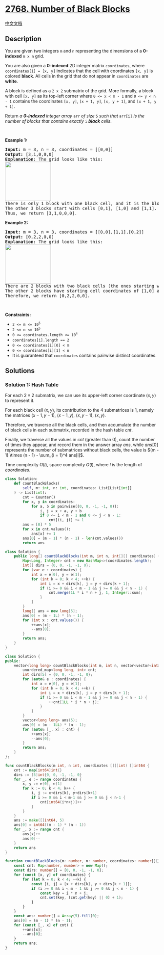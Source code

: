 # [2768. Number of Black Blocks](https://leetcode.com/problems/number-of-black-blocks)

[中文文档](/solution/2700-2799/2768.Number%20of%20Black%20Blocks/README.md)

<!-- tags:Array,Hash Table,Enumeration -->

## Description

<p>You are given two integers <code>m</code> and <code>n</code> representing the dimensions of a&nbsp;<strong>0-indexed</strong>&nbsp;<code>m x n</code> grid.</p>

<p>You are also given a <strong>0-indexed</strong> 2D integer matrix <code>coordinates</code>, where <code>coordinates[i] = [x, y]</code> indicates that the cell with coordinates <code>[x, y]</code> is colored <strong>black</strong>. All cells in the grid that do not appear in <code>coordinates</code> are <strong>white</strong>.</p>

<p>A block is defined as a <code>2 x 2</code> submatrix of the grid. More formally, a block with cell <code>[x, y]</code> as its top-left corner where <code>0 &lt;= x &lt; m - 1</code> and <code>0 &lt;= y &lt; n - 1</code> contains the coordinates <code>[x, y]</code>, <code>[x + 1, y]</code>, <code>[x, y + 1]</code>, and <code>[x + 1, y + 1]</code>.</p>

<p>Return <em>a <strong>0-indexed</strong> integer array</em> <code>arr</code> <em>of size</em> <code>5</code> <em>such that</em> <code>arr[i]</code> <em>is the number of blocks that contains exactly</em> <code>i</code> <em><strong>black</strong> cells</em>.</p>

<p>&nbsp;</p>
<p><strong class="example">Example 1:</strong></p>

<pre>
<strong>Input:</strong> m = 3, n = 3, coordinates = [[0,0]]
<strong>Output:</strong> [3,1,0,0,0]
<strong>Explanation:</strong> The grid looks like this:
<img alt="" src="./images/screen-shot-2023-06-18-at-44656-am.png" style="width: 150px; height: 128px;" />
There is only 1 block with one black cell, and it is the block starting with cell [0,0].
The other 3 blocks start with cells [0,1], [1,0] and [1,1]. They all have zero black cells. 
Thus, we return [3,1,0,0,0]. 
</pre>

<p><strong class="example">Example 2:</strong></p>

<pre>
<strong>Input:</strong> m = 3, n = 3, coordinates = [[0,0],[1,1],[0,2]]
<strong>Output:</strong> [0,2,2,0,0]
<strong>Explanation:</strong> The grid looks like this:
<img alt="" src="./images/screen-shot-2023-06-18-at-45018-am.png" style="width: 150px; height: 128px;" />
There are 2 blocks with two black cells (the ones starting with cell coordinates [0,0] and [0,1]).
The other 2 blocks have starting cell coordinates of [1,0] and [1,1]. They both have 1 black cell.
Therefore, we return [0,2,2,0,0].
</pre>

<p>&nbsp;</p>
<p><strong>Constraints:</strong></p>

<ul>
	<li><code>2 &lt;= m &lt;= 10<sup>5</sup></code></li>
	<li><code>2 &lt;= n &lt;= 10<sup>5</sup></code></li>
	<li><code>0 &lt;= coordinates.length &lt;= 10<sup>4</sup></code></li>
	<li><code>coordinates[i].length == 2</code></li>
	<li><code>0 &lt;= coordinates[i][0] &lt; m</code></li>
	<li><code>0 &lt;= coordinates[i][1] &lt; n</code></li>
	<li>It is guaranteed that <code>coordinates</code> contains pairwise distinct coordinates.</li>
</ul>

## Solutions

### Solution 1: Hash Table

For each $2 \times 2$ submatrix, we can use its upper-left corner coordinate $(x, y)$ to represent it.

For each black cell $(x, y)$, its contribution to the 4 submatrices is $1$, namely the matrices $(x - 1, y - 1)$, $(x - 1, y)$, $(x, y - 1)$, $(x, y)$.

Therefore, we traverse all the black cells, and then accumulate the number of black cells in each submatrix, recorded in the hash table $cnt$.

Finally, we traverse all the values in $cnt$ (greater than $0$), count the number of times they appear, and record them in the answer array $ans$, while $ans[0]$ represents the number of submatrices without black cells, the value is $(m - 1) \times (n - 1) - \sum_{i = 1}^4 ans[i]$.

Time complexity $O(l)$, space complexity $O(l)$, where $l$ is the length of $coordinates$.

<!-- tabs:start -->

```python
class Solution:
    def countBlackBlocks(
        self, m: int, n: int, coordinates: List[List[int]]
    ) -> List[int]:
        cnt = Counter()
        for x, y in coordinates:
            for a, b in pairwise((0, 0, -1, -1, 0)):
                i, j = x + a, y + b
                if 0 <= i < m - 1 and 0 <= j < n - 1:
                    cnt[(i, j)] += 1
        ans = [0] * 5
        for x in cnt.values():
            ans[x] += 1
        ans[0] = (m - 1) * (n - 1) - len(cnt.values())
        return ans
```

```java
class Solution {
    public long[] countBlackBlocks(int m, int n, int[][] coordinates) {
        Map<Long, Integer> cnt = new HashMap<>(coordinates.length);
        int[] dirs = {0, 0, -1, -1, 0};
        for (var e : coordinates) {
            int x = e[0], y = e[1];
            for (int k = 0; k < 4; ++k) {
                int i = x + dirs[k], j = y + dirs[k + 1];
                if (i >= 0 && i < m - 1 && j >= 0 && j < n - 1) {
                    cnt.merge(1L * i * n + j, 1, Integer::sum);
                }
            }
        }
        long[] ans = new long[5];
        ans[0] = (m - 1L) * (n - 1);
        for (int x : cnt.values()) {
            ++ans[x];
            --ans[0];
        }
        return ans;
    }
}
```

```cpp
class Solution {
public:
    vector<long long> countBlackBlocks(int m, int n, vector<vector<int>>& coordinates) {
        unordered_map<long long, int> cnt;
        int dirs[5] = {0, 0, -1, -1, 0};
        for (auto& e : coordinates) {
            int x = e[0], y = e[1];
            for (int k = 0; k < 4; ++k) {
                int i = x + dirs[k], j = y + dirs[k + 1];
                if (i >= 0 && i < m - 1 && j >= 0 && j < n - 1) {
                    ++cnt[1LL * i * n + j];
                }
            }
        }
        vector<long long> ans(5);
        ans[0] = (m - 1LL) * (n - 1);
        for (auto& [_, x] : cnt) {
            ++ans[x];
            --ans[0];
        }
        return ans;
    }
};
```

```go
func countBlackBlocks(m int, n int, coordinates [][]int) []int64 {
	cnt := map[int64]int{}
	dirs := [5]int{0, 0, -1, -1, 0}
	for _, e := range coordinates {
		x, y := e[0], e[1]
		for k := 0; k < 4; k++ {
			i, j := x+dirs[k], y+dirs[k+1]
			if i >= 0 && i < m-1 && j >= 0 && j < n-1 {
				cnt[int64(i*n+j)]++
			}
		}
	}
	ans := make([]int64, 5)
	ans[0] = int64((m - 1) * (n - 1))
	for _, x := range cnt {
		ans[x]++
		ans[0]--
	}
	return ans
}
```

```ts
function countBlackBlocks(m: number, n: number, coordinates: number[][]): number[] {
    const cnt: Map<number, number> = new Map();
    const dirs: number[] = [0, 0, -1, -1, 0];
    for (const [x, y] of coordinates) {
        for (let k = 0; k < 4; ++k) {
            const [i, j] = [x + dirs[k], y + dirs[k + 1]];
            if (i >= 0 && i < m - 1 && j >= 0 && j < n - 1) {
                const key = i * n + j;
                cnt.set(key, (cnt.get(key) || 0) + 1);
            }
        }
    }
    const ans: number[] = Array(5).fill(0);
    ans[0] = (m - 1) * (n - 1);
    for (const [_, x] of cnt) {
        ++ans[x];
        --ans[0];
    }
    return ans;
}
```

<!-- tabs:end -->

<!-- end -->
